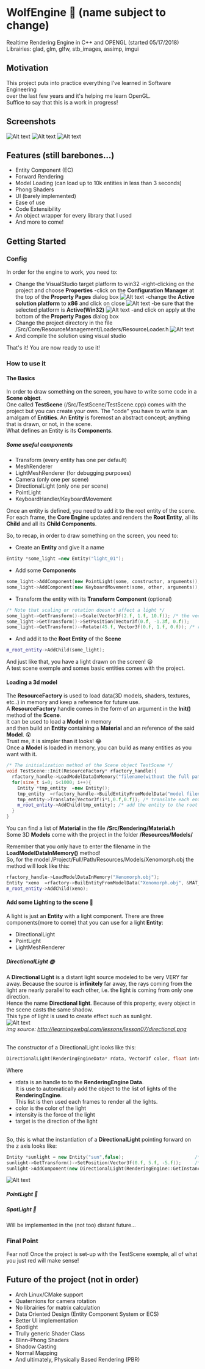 # WolfEngine :wolf: (name subject to change)
Realtime Rendering Engine in C++ and OPENGL (started 05/17/2018) <br/>
Librairies: glad, glm, glfw, stb_images, assimp, imgui

## Motivation
This project puts into practice everything I’ve learned in Software Engineering <br/>
over the last few years and it's helping me learn OpenGL. <br/>
Suffice to say that this is a work in progress!

## Screenshots
![Alt text](/screenshots/wolf_engine_01.png?raw=true "Transform component")
![Alt text](/screenshots/wolf_engine_02.png?raw=true "Light component")
![Alt text](/screenshots/wolf_engine_03.png?raw=true "Light color UI")

## Features (still barebones...)
 * Entity Component (EC)
 * Forward Rendering
 * Model Loading (can load up to 10k entities in less than 3 seconds)
 * Phong Shaders
 * UI (barely implemented)
 * Ease of use
 * Code Extensibility
 * An object wrapper for every library that I used
 * And more to come!
## Getting Started

### Config
In order for the engine to work, you need to:
* Change the VisualStudio target platform to win32
 -right-clicking on the project and choose **Properties**
 -click on the **Configuration Manager** at the top of the **Property Pages** dialog box
 ![Alt text](/screenshots/target_platform_01.png?raw=true "Configuration Manager")
 -change the **Active solution platform** to **x86** and click on close
 ![Alt text](/screenshots/target_platform_02.png?raw=true "Configuration Manager")
 -be sure that the selected platform is **Active(Win32)**
 ![Alt text](/screenshots/target_platform_03.png?raw=true "Configuration Manager")
 -and click on apply at the bottom of the **Property Pages** dialog box
* Change the project directory in the file <br/>
/Src/Core/ResourceManagement/Loaders/ResourceLoader.h
![Alt text](/screenshots/project_dir.png?raw=true "PROJECT_DIR")
* And compile the solution using visual studio

That's it! You are now ready to use it!

### How to use it
#### The Basics
In order to draw something on the screen, you have to write some code in a **Scene object**. <br/>
One called **TestScene** (/Src/TestScene/TestScene.cpp) comes with the project but you can create your own.
The "code" you have to write is an amalgam of **Entities**. An **Entity** is foremost an abstract concept; anything that is drawn, or not, in the scene.<br/>
What defines an Entity is its **Components**.
##### Some useful components
+ Transform (every entity has one per default)
+ MeshRenderer
+ LightMeshRenderer (for debugging purposes)
+ Camera (only one per scene)
+ DirectionalLight (only one per scene)
+ PointLight
+ KeyboardHandler/KeyboardMovement

Once an entity is defined, you need to add it to the root entity of the scene.<br/>
For each frame, the **Core Engine** updates and renders the **Root Entity**, all its **Child** and all its **Child Components**.<br/>

So, to recap, in order to draw something on the screen, you need to:<br/>
* Create an **Entity** and give it a name<br/>
```c++
Entity *some_light =new Entity("light_01");
```
* Add some **Components**<br/>
```c++
some_light->AddComponent(new PointLight(some, constructor, arguments));
some_light->AddComponent(new KeyboardMovement(some, other, arguments));
```
* Transform the entity with its **Transform Component** (optional)<br/>
```c++
/* Note that scaling or rotation doesn't affect a light */
some_light->GetTransform()->Scale(Vector3f(2.f, 1.f, 10.f)); /* the vector3f represent the 3 axis x,y,z */
some_light->GetTransform()->SetPosition(Vector3f(0.f, -1.3f, 0.f));
some_light->GetTransform()->Rotate(45.f, Vector3f(0.f, 1.f, 0.f)); /* rotate with an angle of 45 degree on the y axis */
```
* And add it to the **Root Entity** of the **Scene**<br/>
```c++
m_root_entity->AddChild(some_light);
```
And just like that, you have a light drawn on the screen! :smiley: <br/>
A test scene exemple and somes basic entities comes with the project.

#### Loading a 3d model
The **ResourceFactory** is used to load data(3D models, shaders, textures, etc..) in memory and keep a reference for future use.<br/>
A **ResourceFactory** handle comes in the form of an argument in the **Init()** method of the **Scene**.<br/>
It can be used to load a **Model** in memory <br/>
and then build an **Entity** containing a **Material** and an reference of the said **Model**. :dizzy_face: <br/>
Trust me, it is simpler than it looks! :joy: <br/>
Once a **Model** is loaded in memory, you can build as many entities as you want with it.
```c++
/* The initialization method of the Scene object TestScene */
void TestScene::Init(ResourceFactory* rfactory_handle){
  rfactory_handle->LoadModelDataInMemory("filename(without the full path)");  /* Load the model once... */
  for(size_t i=0; i<1000; i++){                                               /* ...use it how many times that you want! */
    Entity *tmp_entity  =new Entity();
    tmp_entity  =rfactory_handle->BuildEntityFromModelData("model filename", &some_material, "entity name");
    tmp_entity->Translate(Vector3f(i*i,0.f,0.f)); /* translate each entities on the x axis to draw them side by side */
    m_root_entity->AddChild(tmp_entity); /* add the entity to the root entity */
  }
}
```

You can find a list of **Material** in the file **/Src/Rendering/Material.h** <br/>
Some 3D **Models** come with the project in the folder **/Resources/Models/** <br/>

Remember that you only have to enter the filename in the **LoadModelDataInMemory()** method!<br/>
So, for the model /Project/Full/Path/Resources/Models/Xenomorph.obj the method will look like this:
```c++
rfactory_handle->LoadModelDataInMemory("Xenomorph.obj");
Entity *xeno  =rfactory->BuilEntityFromModelData("Xenomorph.obj", &MAT_OBSIDIAN, "xenomorph entity");
m_root_entity->AddChild(xeno);
```

#### Add some Lighting to the scene :star2:
A light is just an **Entity** with a light component.
There are three components(more to come) that you can use for a light **Entity**:
* DirectionalLight
* PointLight
* LightMeshRenderer

##### DirectionalLight :sun_with_face:
A **Directional Light** is a  distant light source modeled to be very VERY far away. Because the source is **infinitely** far away, the rays coming from the light are nearly parallel to each other, i.e. the light is coming from only one direction. <br/>
Hence the name **Directional light**. Because of this property, every object in the scene casts the same shadow. <br/>
This type of light is used to create effect such as sunlight. <br/>
![Alt text](/screenshots/directional.png?raw=true "Directional") <br/>
*img source: http://learningwebgl.com/lessons/lesson07/directional.png* <br/><br/>

The constructor of a DirectionalLight looks like this:
```c++
DirectionalLight(RenderingEngineData* rdata, Vector3f color, float intensity, Vector3f target) 
```
Where
+ rdata is an handle to to the **RenderingEngine Data**.<br/> 
It is use to automatically add the object to the list of lights of the **RenderingEngine**.<br/>
This list is then used each frames to render all the lights.
+ color is the color of the light
+ intensity is the force of the light
+ target is the direction of the light<br/><br/>

So, this is what the instantiation of a **DirectionalLight** pointing forward on the z axis looks like:
```c++
Entity *sunlight = new Entity("sun",false);                          /* first create an entity */
sunlight->GetTransform()->SetPosition(Vector3f(0.f, 5.f, -5.f));     /* set its position */
sunlight->AddComponent(new DirectionalLight(RenderingEngine::GetInstance().GetDataHandle(),Vector3f(0.5f), 0.1f, Vector3f(0.f, 0.f, 1.f)));
```
![Alt text](/screenshots/directional_before_after.png?raw=true "Before/After") <br/>
##### PointLight :high_brightness:
##### SpotLight :flashlight:
Will be implemented in the (not too) distant future...
### Final Point
Fear not! Once the project is set-up with the TestScene exemple, all of what you just red will make sense!

## Future of the project (not in order)
 * Arch Linux/CMake support
 * Quaternions for camera rotation
 * No librairies for matrix calculation
 * Data Oriented Design (Entity Component System or ECS)
 * Better UI implementation
 * Spotlight
 * Trully generic Shader Class
 * Blinn-Phong Shaders
 * Shadow Casting
 * Normal Mapping
 * And ultimately, Physically Based Rendering (PBR)
